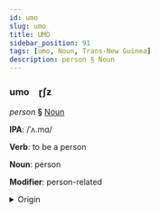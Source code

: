 ```yaml
---
id: umo
slug: umo
title: UMO
sidebar_position: 91
tags: [umo, Noun, Trans-New Guinea]
description: person § Noun
---
```


### umo&emsp;<span kind="abugida">ɽʃƶ</span>

*person* **§** [Noun](../../tags/Noun)

**IPA**: /ˈʌ.mɑ/

**Verb**: to be a person

**Noun**: person

**Modifier**: person-related

<details>
    <summary>Origin</summary>
    Abui, Takalelang ʔamˈa [ɑm'aː]<br/>
    <em>Trans-New Guinea Language Family</em>
</details>
